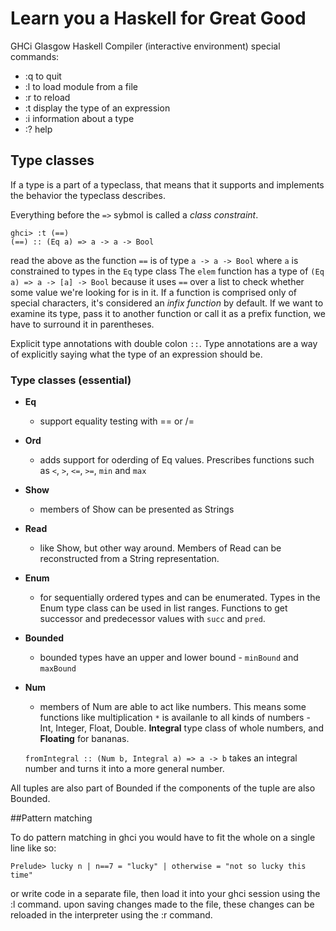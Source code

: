 # Learn you a Haskell for Great Good

GHCi Glasgow Haskell Compiler (interactive environment) special commands:
 - :q to quit
 - :l to load module from a file
 - :r to reload
 - :t display the type of an expression
 - :i information about a type
 - :? help
 
## Type classes

If a type is a part of a typeclass, that means that it supports and implements the behavior the typeclass describes.

Everything before the `=>` sybmol is called a _class constraint_.

    ghci> :t (==)  
    (==) :: (Eq a) => a -> a -> Bool

read the above as the function `==` is of type `a -> a -> Bool` where `a` is constrained to types in the `Eq` type class
The `elem` function has a type of `(Eq a) => a -> [a] -> Bool` because it uses `==` over a list to check whether some value we're looking for is in it.
If a function is comprised only of special characters, it's considered an _infix function_ by default. If we want to examine its type, pass it to another function or call it as a prefix function, we have to surround it in parentheses.

Explicit type annotations with double colon `::`. Type annotations are a way of explicitly saying what the type of an expression should be.

### Type classes (essential)

 - **Eq**
    - support equality testing with == or /=
 - **Ord**
    - adds support for oderding of Eq values. Prescribes functions such as `<`, `>`, `<=`, `>=`, `min` and `max`
 - **Show**
    - members of Show can be presented as Strings
 - **Read**
    - like Show, but other way around. Members of Read can be reconstructed from a String representation.
 - **Enum**
    - for sequentially ordered types and can be enumerated. Types in the Enum type class can be used in list ranges. Functions to get successor and predecessor values with `succ` and `pred`.
 - **Bounded**
    - bounded types have an upper and lower bound - `minBound` and `maxBound`
 - **Num**
    - members of Num are able to act like numbers. This means some functions like multiplication `*` is availanle to all kinds of numbers - Int, Integer, Float, Double. **Integral** type class of whole numbers, and **Floating** for bananas.
    
    `fromIntegral :: (Num b, Integral a) => a -> b` takes an integral number and turns it into a more general number. 
    
All tuples are also part of Bounded if the components of the tuple are also Bounded.

##Pattern matching

To do pattern matching in ghci you would have to fit the whole on a single line like so:

    Prelude> lucky n | n==7 = "lucky" | otherwise = "not so lucky this time"

or write code in a separate file, then load it into your ghci session using the :l command. upon saving changes made to the file, these changes can be reloaded in the interpreter using the :r command.

